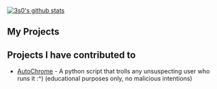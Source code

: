 [![3s0's github stats](https://github-readme-stats.vercel.app/api?username=3s0&count_private=true&theme=dracula)](https://github.com/anuraghazra/github-readme-stats)


## My Projects


## Projects I have contributed to
- [AutoChrome](github.com/onion/AutoChrome) - A python script that trolls any unsuspecting user who runs it :^) (educational purposes only, no malicious intentions)
